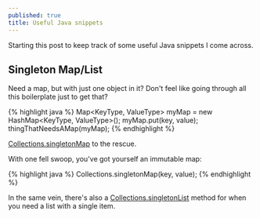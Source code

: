 ```yaml
---
published: true
title: Useful Java snippets
---
```

Starting this post to keep track of some useful Java snippets I come across.

## Singleton Map/List

Need a map, but with just one object in it? Don't feel like going through all this boilerplate just to get that?

{% highlight java %}
Map<KeyType, ValueType> myMap = new HashMap<KeyType, ValueType>();
myMap.put(key, value);
thingThatNeedsAMap(myMap);
{% endhighlight %}

[Collections.singletonMap](https://docs.oracle.com/javase/6/docs/api/java/util/Collections.html#singletonMap%28K,%20V%29) to the rescue.

With one fell swoop, you've got yourself an immutable map:

{% highlight java %}
Collections.singletonMap(key, value);
{% endhighlight %}

In the same vein, there's also a [Collections.singletonList](https://docs.oracle.com/javase/6/docs/api/java/util/Collections.html#singletonList(T)) method for when you need a list with a single item.

